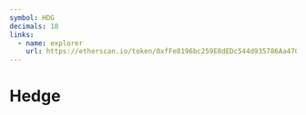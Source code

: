 ```yaml
---
symbol: HDG
decimals: 18
links:
  - name: explorer
    url: https://etherscan.io/token/0xfFe8196bc259E8dEDc544d935786Aa4709eC3E64
---
```


# Hedge
